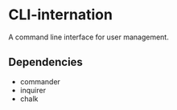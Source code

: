 # CLI-internation

A command line interface for user management.

## Dependencies

* commander 
* inquirer 
* chalk

